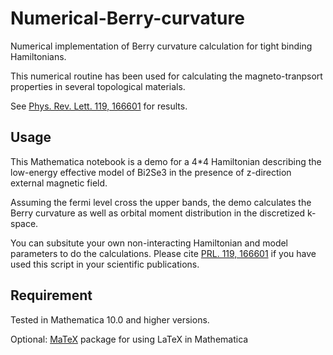 # Numerical-Berry-curvature
Numerical implementation of Berry curvature calculation for tight binding Hamiltonians.

This numerical routine has been used for calculating the magneto-tranpsort properties in several topological materials.

See [Phys. Rev. Lett. 119, 166601](https://journals.aps.org/prl/abstract/10.1103/PhysRevLett.119.166601) for results.

## Usage
This Mathematica notebook is a demo for a 4*4 Hamiltonian describing the low-energy effective model of Bi2Se3 in the presence of z-direction external magnetic field.

Assuming the fermi level cross the upper bands, the demo calculates the Berry curvature as well as orbital moment distribution in the discretized k-space. 

You can subsitute your own non-interacting Hamiltonian and model parameters to do the calculations.
Please cite [PRL. 119, 166601](https://journals.aps.org/prl/abstract/10.1103/PhysRevLett.119.166601) if you have used this script in your scientific publications.

## Requirement
Tested in Mathematica 10.0 and higher versions.

Optional: [MaTeX](https://github.com/szhorvat/MaTeX) package for using LaTeX in Mathematica


